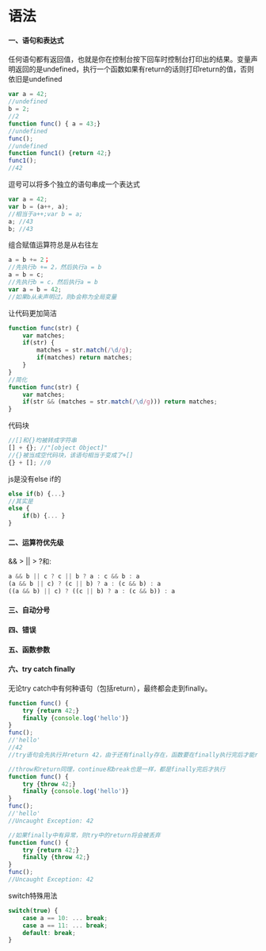 # 语法

#### 一、语句和表达式
任何语句都有返回值，也就是你在控制台按下回车时控制台打印出的结果。变量声明返回的是undefined，执行一个函数如果有return的话则打印return的值，否则依旧是undefined
```js
var a = 42;
//undefined
b = 2;
//2
function func() { a = 43;}
//undefined
func();
//undefined
function func1() {return 42;}
func1();
//42
```

逗号可以将多个独立的语句串成一个表达式
```js
var a = 42;
var b = (a++, a);
//相当于a++;var b = a;
a; //43
b; //43
```

组合赋值运算符总是从右往左
```js
a = b += 2；
//先执行b += 2，然后执行a = b
a = b = c;
//先执行b = c，然后执行a = b
var a = b = 42;
//如果b从未声明过，则b会称为全局变量
```

让代码更加简洁
```js
function func(str) {
    var matches;
    if(str) {
        matches = str.match(/\d/g);  
        if(matches) return matches;
    }
}
//简化
function func(str) {
    var matches;
    if(str && (matches = str.match(/\d/g))) return matches;
}
```

代码块
```js
//[]和{}均被转成字符串
[] + {}; //"[object Object]"
//{}被当成空代码块，该语句相当于变成了+[]
{} + []; //0
```

js是没有else if的
```js
else if(b) {...}
//其实是
else {
    if(b) {... }
}
```

#### 二、运算符优先级
&& > || > ?和:
```js
a && b || c ? c || b ? a : c && b : a
(a && b || c) ? (c || b) ? a : (c && b) : a
((a && b) || c) ? ((c || b) ? a : (c && b)) : a
```

#### 三、自动分号

#### 四、错误

#### 五、函数参数

#### 六、try catch finally
无论try catch中有何种语句（包括return），最终都会走到finally。
```js
function func() {
    try {return 42;}
    finally {console.log('hello')}
}
func(); 
//'hello'
//42
//try语句会先执行并return 42，由于还有finally存在，函数要在finally执行完后才能return
```
```js
//throw和return同理，continue和break也是一样，都是finally完后才执行
function func() {
    try {throw 42;}
    finally {console.log('hello')}
}
func();
//'hello'
//Uncaught Exception: 42
```
```js
//如果finally中有异常，则try中的return将会被丢弃
function func() {
    try {return 42;}
    finally {throw 42;}
}
func();
//Uncaught Exception: 42
```

switch特殊用法
```js
switch(true) {
    case a == 10: ... break;
    case a == 11: ... break;
    default: break;
}
```
